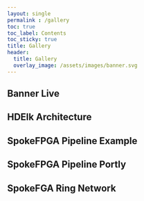 ```yaml
---
layout: single
permalink : /gallery
toc: true
toc_label: Contents
toc_sticky: true
title: Gallery
header:
  title: Gallery
  overlay_image: /assets/images/banner.svg
---
```


<!-- ---------------------------------------------------------------------------------------------------------------------------------------- -->

## Banner Live

<div id="title_diagram"></div>

<script>
    var title_graph = {
        color: "#555",
        children: [
            { id: "in", port: 1, highlight:1 },
            { id: "one", color: "#999", ports: ["in", "out"] },
            { id: "two", color: "#999", ports: ["in", "out"] },
            { id: "three", color: "#999", ports: ["in", "out"] },
            { id: "four", label:"", inPorts:["in"], outPorts:["out"],
              color: "#666",
              children:[
                {id:"Child1", highlight:2, ports:["in", "outA", "outB"]},
                {id:"Child2A", highlight:3, ports:["in", "out"]},
                {id:"Child2B", highlight:5, ports:["in", "out"]},
                {id:"Child3", highlight:4, ports:["inA", "inB", "out"]}
               ],
              edges:[
                [ "four.in", "Child1.in" ],
                [ "Child1.outA", "Child2A.in" ],
                [ "Child1.outB", "Child2B.in" ],
                [ "Child2A.out", "Child3.inA" ],
                [ "Child2B.out", "Child3.inB" ],
                [ "Child3.out", "four.out" ]
              ] },
            { id: "five", color: "#999", ports: ["in", "out"] },
            { id: "six", color: "#999", ports: ["in", "out"] },
            { id: "seven", color: "#999", ports: ["in", "out"] },
            { id: "out", port: 1, highlight:1 }
        ],
        edges: [
            ["in","one.in"],
            {route:["one.out","two.in"]},
            {route:["two.out","three.in"]},
            {route:["three.out","four.in"] },
            {route:["four.out","five.in"] },
            {route:["five.out","six.in"] },
            {route:["six.out","seven.in"] },
            {route:["seven.out","out"] }
        ]
    }

    hdelk.layout( title_graph, "title_diagram" );


</script>

<!-- ---------------------------------------------------------------------------------------------------------------------------------------- -->

## HDElk Architecture

<div id="HDElk_diagram"></div>

<script type="text/javascript">

    const HDElk_graph = {
        children: [
            { id: "diagram", highlight:2, type:"JSON" },
            { id: "HDElk", highlight:1, label:"", height:80, inPorts: [ "layout()" ], outPorts:[ { id:"svg", label:" " }  ],
                children: [
                    { id: "transform()", width:90, type:"JavaScript" },
                    { id: "Elk.js", type:"Library" },
                    { id: "diagram()", type:"JavaScript" },
                    { id: "SVG.js", type:"Library" },
                ],
                edges:[
                    ["HDElk.layout()", "transform()" ],
                    ["transform()", "Elk.js" ],
                    ["Elk.js", "diagram()" ],
                    ["diagram()", "SVG.js" ],
                    ["SVG.js", "HDElk.svg" ],
                ]
            },
            { id: "webpage", highlight:4, type:"HTML", ports: [ "div" ] }
        ],
        edges: [ ["diagram","HDElk.layout()"], ["HDElk.svg","webpage.div"] ]
    }

    hdelk.layout( HDElk_graph, "HDElk_diagram" );
</script>

<!-- ---------------------------------------------------------------------------------------------------------------------------------------- -->

## SpokeFPGA Pipeline Example

<div id="hello_function_tester"></div>

<script type="text/javascript">

    var graph = {
        color: "#555",
        children: [
            { id: "HOST", outPorts: ["usb"],
                children: [
                    { id: "term", label: "Serial Terminal", type: "10,20"  }
                ],
                edges: [
                    ["term", "HOST.usb"]
                ]
             },
            { id: "FPGA", inPorts: [ "usb"],
                children: [
                    { id: "usb_s", label:"USB CDC", inPorts: ["usb"], outPorts:[ "in", "out" ]  },
                    { id: "param1", type:"remove int string", inPorts: ["in"], outPorts:[ "out" ], southPorts:["int"]  },
                    { id: "param2", type:"remove int string", inPorts: ["in"], outPorts:[ "out" ], southPorts:["int"]  },
                    { id: "f", label:"f(a,b)->c", inPorts:["a", "b" ], outPorts:["c"], highlight:1  },
                    { id: "return", type:"add int string", inPorts: ["in"], northPorts:["int"], outPorts:[ "out" ]  },
                    { id: "unique", inPorts: ["in"], outPorts:[ "out" ]  }
                ],
                edges: [
                    ["usb_s.out","param1.in" ],
                    ["param1.out","param2.in" ], 
                    ["param1.int","f.a" ], 
                    ["param2.int","f.b" ], 
                    ["f.c","return.int" ], 
                    ["return.out","unique.in" ], 
                    ["unique.out","usb_s.in" ], 
                    ["FPGA.usb","usb_s.usb" ]
                ] }
        ],
        edges: [
            [ "HOST.usb","FPGA.usb" ]
        ]
    }

    hdelk.layout( graph, "hello_function_tester" );
</script>

## SpokeFPGA Pipeline Portly

<div id="pipe_helper_modules"></div>

<script type="text/javascript">

    var graph = {
        children: [
            { id: "p1", type:"Producer", outPorts: ["out_pipe"],
                children: [
                    { id: "p1p1", label:"", port:1, inPorts:["out_start", "out_stop", "out_data", "out_valid", "out_ready" ], outPorts: ["out_pipe"]  },
                    { id: "Internals", type:"Verilog", outPorts:["out_start", "out_stop", "out_data", "out_valid", "out_ready" ]  }
                ],
                edges: [
                    { route:["p1p1.out_pipe","p1.out_pipe"], bus:1 },
                    ["Internals.out_start","p1p1.out_start"],
                    ["Internals.out_stop","p1p1.out_stop"],
                    { route:["Internals.out_data","p1p1.out_data"], bus:1 },
                    ["Internals.out_valid","p1p1.out_valid"],
                    ["p1p1.out_ready","Internals.out_ready"] 
                ]
             },
            { id: "p2", type:"Consumer", inPorts: [ "in_pipe"],
                children: [
                    { id: "p2p1", label:"", port:1, inPorts: ["in_pipe"], outPorts:["in_start", "in_stop", "in_data", "in_valid", "in_ready" ],  },
                    { id: "Internals", type:"Verilog", inPorts:["in_start", "in_stop", "in_data", "in_valid", "in_ready" ],  }
                ],
                edges: [
                    { route:["p2.in_pipe","p2p1.in_pipe"], bus:1 },
                    ["p2p1.in_start","Internals.in_start"],
                    ["p2p1.in_stop","Internals.in_stop"],
                    { route:["p2p1.in_data","Internals.in_data"], bus:1 },
                    ["p2p1.in_valid","Internals.in_valid"],
                    ["Internals.in_ready","p2p1.in_ready"] 
                ] }
        ],
        edges: [
            { route:["p1.out_pipe","p2.in_pipe"], bus:1 }
        ]
    }

    hdelk.layout( graph, "pipe_helper_modules" );
</script>

## SpokeFGA Ring Network

<div id="networking_idea"></div>

<script type="text/javascript">

    var graph = {
        color: "#555",
        children: [
            { id: "FPGA1",
                westPorts:[ "net_in" ],
                eastPorts:[ "net_out" ],
                children: [
                    { id: "to_host", label:"to host", port:1 },
                    { id: "from_host", label:"from host", port:1 },
                    { id: "n1", label: "network", northPorts:["in","out"], ports:["net_in","net_out"]},
                    { id: "i1", label:"Internals", type:"Verilog", ports:[ "h_in","h_out"], southPorts:[ "in","out" ], highlight:4  }
                ],
                edges: [
                    ["i1.h_out","to_host"], 
                    ["from_host","i1.h_in"],
                    ["i1.out","n1.in"],
                    ["n1.out","i1.in"],
                    ["FPGA1.net_in","n1.net_in"],
                    ["n1.net_out","FPGA1.net_out"]
                ] 
            },
            { id: "FPGA2",
                westPorts:[ "net_in" ],
                eastPorts:[ "net_out" ],
                children: [
                    { id:"n2", label: "network", southPorts:["out","in"], westPorts:["net_in"], eastPorts:["net_out"]},
                    { id:"i2", label:"Internals", type:"Verilog", northPorts:[ "in","out" ], highlight:1  }
                ],
                edges: [
                    ["i2.out","n2.in"],
                    ["n2.out","i2.in"],
                    ["FPGA2.net_in","n2.net_in"],
                    ["n2.net_out","FPGA2.net_out"]
                ] 
            },
            { id: "FPGA3",
                westPorts:[ "net_in" ],
                eastPorts:[ "net_out" ],
                children: [
                    { id:"n3", label: "network", southPorts:["out","in"], westPorts:["net_in"], eastPorts:["net_out"]},
                    { id:"i3", label:"Internals", type:"Verilog", northPorts:[ "in","out" ], highlight:1  }
                ],
                edges: [
                    ["i3.out","n3.in"],
                    ["n3.out","i3.in"],
                    ["FPGA3.net_in","n3.net_in"],
                    ["n3.net_out","FPGA3.net_out"]
                ] 
            }

        ],
        edges:[
            ["FPGA1.net_out","FPGA2.net_in"],
            ["FPGA2.net_out","FPGA3.net_in"],
            ["FPGA3.net_out","FPGA1.net_in"]
        ]
    }

    hdelk.layout( graph, "networking_idea" );
</script>

